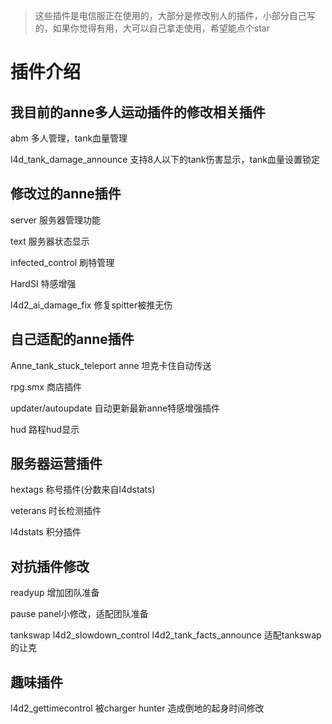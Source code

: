 > 这些插件是电信服正在使用的，大部分是修改别人的插件，小部分自己写的，如果你觉得有用，大可以自己拿走使用，希望能点个star

# 插件介绍

## 我目前的anne多人运动插件的修改相关插件

abm 多人管理，tank血量管理

l4d_tank_damage_announce 支持8人以下的tank伤害显示，tank血量设置锁定



## 修改过的anne插件

server 服务器管理功能

text 服务器状态显示

infected_control 刷特管理

HardSI 特感增强

l4d2_ai_damage_fix 修复spitter被推无伤





## 自己适配的anne插件

Anne_tank_stuck_teleport anne 坦克卡住自动传送

rpg.smx 商店插件

updater/autoupdate 自动更新最新anne特感增强插件

hud 路程hud显示



## 服务器运营插件

hextags 称号插件(分数来自l4dstats)

veterans 时长检测插件

l4dstats 积分插件



## 对抗插件修改

readyup 增加团队准备

pause panel小修改，适配团队准备

tankswap l4d2_slowdown_control l4d2_tank_facts_announce 适配tankswap的让克



## 趣味插件

l4d2_gettimecontrol 被charger hunter 造成倒地的起身时间修改


